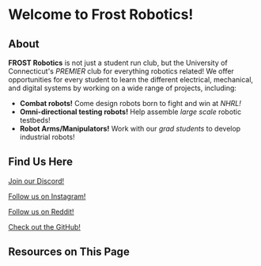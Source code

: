 # Welcome to Frost Robotics!

## About
**FROST Robotics** is not just a student run club, but the University of Connecticut's *PREMIER* club for everything robotics related! We offer opportunities for every student to learn the different electrical, mechanical, and digital systems by working on a wide range of projects, including:
- **Combat robots!** Come design robots born to fight and win at *NHRL!*
- **Omni-directional testing robots!** Help assemble *large scale* robotic testbeds!
- **Robot Arms/Manipulators!** Work with our *grad students* to develop industrial robots!

## Find Us Here
[Join our Discord!](https://discord.gg/ZZYZY2sKzt)

[Follow us on Instagram!](https://www.instagram.com/frost_robotics/)

[Follow us on Reddit!](https://www.reddit.com/user/frost_robotics/)

[Check out the GitHub!](https://github.com/FROSTatUConn)

## Resources on This Page

```{tableofcontents}
```
